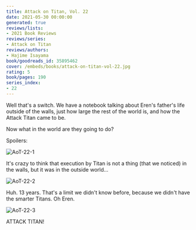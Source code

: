 ```yaml
---
title: Attack on Titan, Vol. 22
date: 2021-05-30 00:00:00
generated: true
reviews/lists:
- 2021 Book Reviews
reviews/series:
- Attack on Titan
reviews/authors:
- Hajime Isayama
book/goodreads_id: 35895462
cover: /embeds/books/attack-on-titan-vol-22.jpg
rating: 5
book/pages: 190
series_index:
- 22
---
```

Well that's a switch. We have a notebook talking about Eren's father's life outside of the walls, just how large the rest of the world is, and how the Attack Titan came to be.  

Now what in the world are they going to do?  

<!--more-->

Spoilers:  

![AoT-22-1](/embeds/books/attachments/aot-22-1.png)  

It's crazy to think that execution by Titan is not a thing (that we noticed) in the walls, but it was in the outside world...  

![AoT-22-2](/embeds/books/attachments/aot-22-2.png)  

Huh. 13 years. That's a limit we didn't know before, because we didn't have the smarter Titans. Oh Eren.  

![AoT-22-3](/embeds/books/attachments/aot-22-3.png)  

ATTACK TITAN!